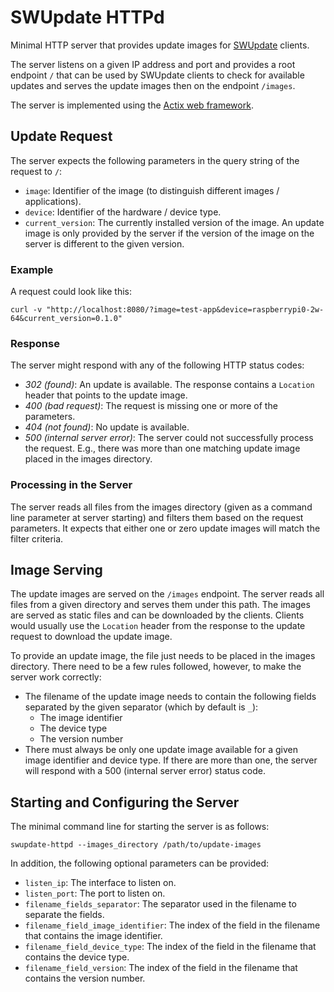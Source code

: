 # SWUpdate HTTPd

Minimal HTTP server that provides update images for [SWUpdate](https://sbabic.github.io/swupdate/swupdate.html)
clients.

The server listens on a given IP address and port and provides a root endpoint `/` that can be used by SWUpdate
clients to check for available updates and serves the update images then on the endpoint `/images`.

The server is implemented using the [Actix web framework](https://actix.rs/).

## Update Request

The server expects the following parameters in the query string of the request to `/`:
- `image`: Identifier of the image (to distinguish different images / applications).
- `device`: Identifier of the hardware / device type.
- `current_version`: The currently installed version of the image. An update image is only provided by the server
   if the version of the image on the server is different to the given version.

### Example

A request could look like this:

```shell
curl -v "http://localhost:8080/?image=test-app&device=raspberrypi0-2w-64&current_version=0.1.0"
```

### Response

The server might respond with any of the following HTTP status codes:
- *302 (found)*: An update is available. The response contains a `Location` header that points to the update image.
- *400 (bad request)*: The request is missing one or more of the parameters.
- *404 (not found)*: No update is available.
- *500 (internal server error)*: The server could not successfully process the request. E.g., there was more than
  one matching update image placed in the images directory.

### Processing in the Server

The server reads all files from the images directory (given as a command line parameter at server starting) and
filters them based on the request parameters. It expects that either one or zero update images will match the
filter criteria.

## Image Serving

The update images are served on the `/images` endpoint. The server reads all files from a given directory and
serves them under this path. The images are served as static files and can be downloaded by the clients.
Clients would usually use the `Location` header from the response to the update request to download the update
image.

To provide an update image, the file just needs to be placed in the images directory. There need to be a few rules
followed, however, to make the server work correctly:
- The filename of the update image needs to contain the following fields separated by the given separator (which by
  default is `_`):
  - The image identifier
  - The device type
  - The version number
 - There must always be only one update image available for a given image identifier and device type. If there are
   more than one, the server will respond with a 500 (internal server error) status code.

## Starting and Configuring the Server

The minimal command line for starting the server is as follows:

```shell
swupdate-httpd --images_directory /path/to/update-images
```
In addition, the following optional parameters can be provided:
- `listen_ip`: The interface to listen on.
- `listen_port`: The port to listen on.
- `filename_fields_separator`: The separator used in the filename to separate the fields.
- `filename_field_image_identifier`: The index of the field in the filename that contains the image identifier.
- `filename_field_device_type`: The index of the field in the filename that contains the device type.
- `filename_field_version`: The index of the field in the filename that contains the version number.

